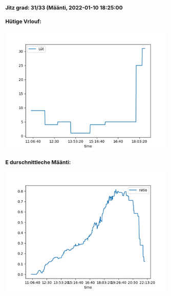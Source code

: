### Jitz grad: 31/33 (Määnti, 2022-01-10 18:25:00

### Hütige Vrlouf:
![Graph](Today.png)

### E durschnittleche Määnti:
![Graph](Määnti.png)